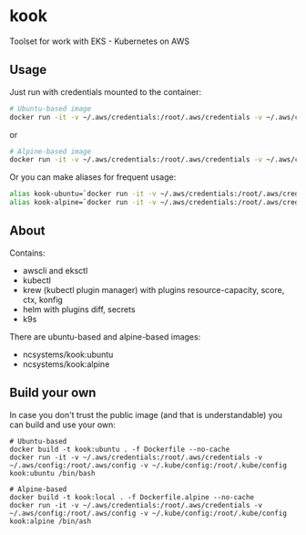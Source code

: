 # kook

Toolset for work with EKS - Kubernetes on AWS

## Usage

Just run with credentials mounted to the container:

```bash
# Ubuntu-based image
docker run -it -v ~/.aws/credentials:/root/.aws/credentials -v ~/.aws/config:/root/.aws/config -v ~/.kube/config:/root/.kube/config ncsystems/kook:ubuntu /bin/bash
```

or

```bash
# Alpine-based image
docker run -it -v ~/.aws/credentials:/root/.aws/credentials -v ~/.aws/config:/root/.aws/config -v ~/.kube/config:/root/.kube/config ncsystems/kook:alpine /bin/ash
```

Or you can make aliases for frequent usage:

```bash
alias kook-ubuntu=`docker run -it -v ~/.aws/credentials:/root/.aws/credentials -v ~/.aws/config:/root/.aws/config -v ~/.kube/config:/root/.kube/config ncsystems/kook:ubuntu /bin/bash`
alias kook-alpine=`docker run -it -v ~/.aws/credentials:/root/.aws/credentials -v ~/.aws/config:/root/.aws/config -v ~/.kube/config:/root/.kube/config ncsystems/kook:alpine /bin/ash`
```

## About

Contains:

* awscli and eksctl
* kubectl
* krew (kubectl plugin manager) with plugins resource-capacity, score, ctx, konfig
* helm with plugins diff, secrets
* k9s

There are ubuntu-based and alpine-based images:

* ncsystems/kook:ubuntu
* ncsystems/kook:alpine

## Build your own

In case you don't trust the public image (and that is understandable) you can build and use your own:

```
# Ubuntu-based
docker build -t kook:ubuntu . -f Dockerfile --no-cache
docker run -it -v ~/.aws/credentials:/root/.aws/credentials -v ~/.aws/config:/root/.aws/config -v ~/.kube/config:/root/.kube/config kook:ubuntu /bin/bash

# Alpine-based
docker build -t kook:local . -f Dockerfile.alpine --no-cache
docker run -it -v ~/.aws/credentials:/root/.aws/credentials -v ~/.aws/config:/root/.aws/config -v ~/.kube/config:/root/.kube/config kook:alpine /bin/ash
```